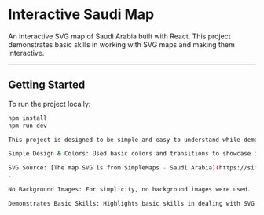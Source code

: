 
# Interactive Saudi Map

An interactive SVG map of Saudi Arabia built with React. This project demonstrates basic skills in working with SVG maps and making them interactive.

---

## Getting Started

To run the project locally:

```bash
npm install
npm run dev

This project is designed to be simple and easy to understand while demonstrating SVG map interactivity:

Simple Design & Colors: Used basic colors and transitions to showcase interactive SVG maps.

SVG Source: [The map SVG is from SimpleMaps - Saudi Arabia](https://simplemaps.com/svg/country/sa)
.

No Background Images: For simplicity, no background images were used.

Demonstrates Basic Skills: Highlights basic skills in dealing with SVG maps.

